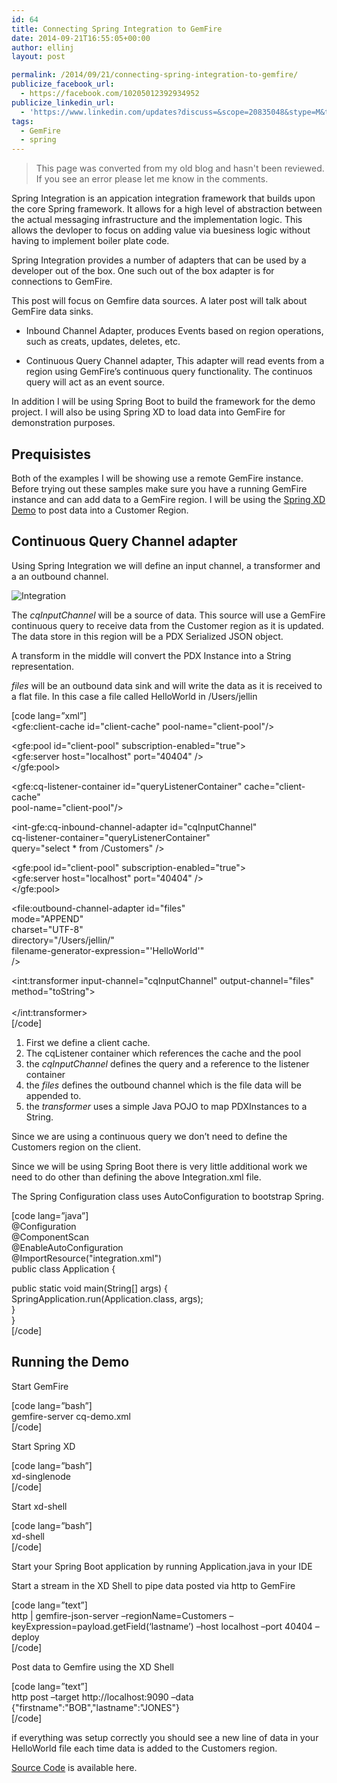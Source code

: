 ```yaml
---
id: 64
title: Connecting Spring Integration to GemFire
date: 2014-09-21T16:55:05+00:00
author: ellinj
layout: post

permalink: /2014/09/21/connecting-spring-integration-to-gemfire/
publicize_facebook_url:
  - https://facebook.com/10205012392934952
publicize_linkedin_url:
  - 'https://www.linkedin.com/updates?discuss=&scope=20835048&stype=M&topic=5919559269480415232&type=U&a=pP0E'
tags:
  - GemFire
  - spring
---
```


>This page was converted from my old blog and hasn't been reviewed. If you see an error please let me know in the comments.

Spring Integration is an appication integration framework that builds upon the core Spring framework. It allows for a high level of abstraction between the actual messaging infrastructure and the implementation logic. This allows the devloper to focus on adding value via buesiness logic without having to implement boiler plate code.

Spring Integration provides a number of adapters that can be used by a developer out of the box. One such out of the box adapter is for connections to GemFire.

This post will focus on Gemfire data sources. A later post will talk about GemFire data sinks.

  * Inbound Channel Adapter, produces Events based on region operations, such as creats, updates, deletes, etc.</p> 
  * Continuous Query Channel adapter, This adapter will read events from a region using GemFire&#8217;s continuous query functionality. The continuos query will act as an event source.</p> 

In addition I will be using Spring Boot to build the framework for the demo project. I will also be using Spring XD to load data into GemFire for demonstration purposes.

## Prequisistes

Both of the examples I will be showing use a remote GemFire instance. Before trying out these samples make sure you have a running GemFire instance and can add data to a GemFire region. I will be using the [Spring XD Demo](2014/09/18/posting-data-to-gemfire-using-spring-xd/) to post data into a Customer Region.

## Continuous Query Channel adapter

Using Spring Integration we will define an input channel, a transformer and a an outbound channel.

![Integration](http://www.ellin.com/blogimages/Spring_-_demo_src_main_resources_Integration_xml_-_Spring_Tool_Suite_-__Users_jellin_Documents_workspace-sts-3_6_1_RELEASE_19CF6BC2.png) 

The _cqInputChannel_ will be a source of data. This source will use a GemFire continuous query to receive data from the Customer region as it is updated. The data store in this region will be a PDX Serialized JSON object.

A transform in the middle will convert the PDX Instance into a String representation.

_files_ will be an outbound data sink and will write the data as it is received to a flat file. In this case a file called HelloWorld in /Users/jellin

[code lang=&#8221;xml&#8221;]  
<gfe:client-cache id=&quot;client-cache&quot; pool-name=&quot;client-pool&quot;/>

<gfe:pool id=&quot;client-pool&quot; subscription-enabled=&quot;true&quot;>  
<gfe:server host=&quot;localhost&quot; port=&quot;40404&quot; />  
</gfe:pool>

<gfe:cq-listener-container id=&quot;queryListenerContainer&quot; cache=&quot;client-cache&quot;  
pool-name=&quot;client-pool&quot;/>

<int-gfe:cq-inbound-channel-adapter id=&quot;cqInputChannel&quot;  
cq-listener-container=&quot;queryListenerContainer&quot;  
query=&quot;select * from /Customers&quot; />

<gfe:pool id=&quot;client-pool&quot; subscription-enabled=&quot;true&quot;>  
<gfe:server host=&quot;localhost&quot; port=&quot;40404&quot; />  
</gfe:pool>

<file:outbound-channel-adapter id=&quot;files&quot;  
mode=&quot;APPEND&quot;  
charset=&quot;UTF-8&quot;  
directory=&quot;/Users/jellin/&quot;  
filename-generator-expression=&quot;'HelloWorld'&quot;  
/>

<int:transformer input-channel=&quot;cqInputChannel&quot; output-channel=&quot;files&quot; method=&quot;toString&quot;>  
<bean class=&quot;demo.transformer.JsonStringToObjectTransformer&quot;/>  
</int:transformer>  
[/code]

  1. First we define a client cache.
  2. The cqListener container which references the cache and the pool
  3. the _cqInputChannel_ defines the query and a reference to the listener container
  4. the _files_ defines the outbound channel which is the file data will be appended to.
  5. the _transformer_ uses a simple Java POJO to map PDXInstances to a String.

Since we are using a continuous query we don&#8217;t need to define the Customers region on the client.

Since we will be using Spring Boot there is very little additional work we need to do other than defining the above Integration.xml file.

The Spring Configuration class uses AutoConfiguration to bootstrap Spring.

[code lang=&#8221;java&#8221;]  
@Configuration  
@ComponentScan  
@EnableAutoConfiguration  
@ImportResource(&quot;integration.xml&quot;)  
public class Application {

public static void main(String[] args) {  
SpringApplication.run(Application.class, args);  
}  
}  
[/code]

## Running the Demo

Start GemFire

[code lang=&#8221;bash&#8221;]  
gemfire-server cq-demo.xml  
[/code]

Start Spring XD

[code lang=&#8221;bash&#8221;]  
xd-singlenode  
[/code]

Start xd-shell

[code lang=&#8221;bash&#8221;]  
xd-shell  
[/code]

Start your Spring Boot application by running Application.java in your IDE

Start a stream in the XD Shell to pipe data posted via http to GemFire

[code lang=&#8221;text&#8221;]  
http | gemfire-json-server –regionName=Customers –keyExpression=payload.getField(‘lastname’) –host localhost –port 40404 –deploy  
[/code]

Post data to Gemfire using the XD Shell

[code lang=&#8221;text&#8221;]  
http post &#8211;target http://localhost:9090 &#8211;data {&quot;firstname&quot;:&quot;BOB&quot;,&quot;lastname&quot;:&quot;JONES&quot;}  
[/code]

if everything was setup correctly you should see a new line of data in your HelloWorld file each time data is added to the Customers region.

[Source Code](https://github.com/ellinj/gemfire-boot/tree/v1.0/gemfire-integration) is available here.